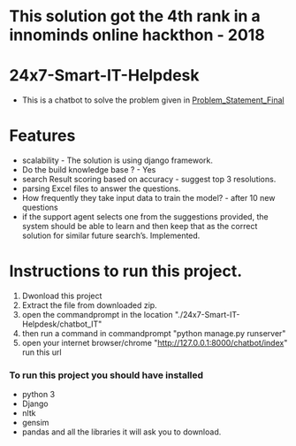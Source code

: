 # This solution got the 4th rank in a innominds online hackthon - 2018

# 24x7-Smart-IT-Helpdesk
- This is a chatbot to solve the problem given in [Problem_Statement_Final](https://github.com/00archer0/24x7-Smart-IT-Helpdesk/blob/master/Problem_Statement_Final.pdf)

# Features
- scalability -  The solution is using django framework. 
- Do the build knowledge base ?  - Yes
- search Result scoring based on accuracy - suggest top 3 resolutions.
- parsing Excel files to answer the questions.
- How frequently they take input data to train the model? - after 10 new questions 
- if the support agent selects one from the suggestions provided, the system should be able to learn and then keep that as the correct   solution for similar future search’s. Implemented.

# Instructions to run this project.
 
 1. Dwonload this project
 2. Extract the file from downloaded zip.
 3. open the commandprompt in the location "./24x7-Smart-IT-Helpdesk/chatbot_IT"
 4. then run a command in commandprompt "python manage.py runserver"
 5. open your internet browser/chrome "http://127.0.0.1:8000/chatbot/index" run this url
 
 
### To run this project you should have installed 
 - python 3
 - Django
 - nltk
 - gensim
 - pandas
 and all the libraries it will ask you to download. 
